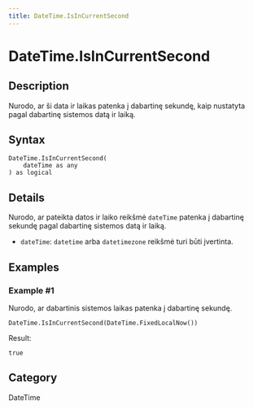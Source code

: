 ```yaml
---
title: DateTime.IsInCurrentSecond
---
```


# DateTime.IsInCurrentSecond


## Description

Nurodo, ar ši data ir laikas patenka į dabartinę sekundę, kaip nustatyta pagal dabartinę sistemos datą ir laiką.


## Syntax

```powerquery
DateTime.IsInCurrentSecond(
    dateTime as any
) as logical
```


## Details

Nurodo, ar pateikta datos ir laiko reikšmė <code>dateTime</code> patenka į dabartinę sekundę pagal dabartinę sistemos datą ir laiką.      <ul>      <li><code>dateTime</code>: <code>datetime</code> arba <code>datetimezone</code> reikšmė turi būti įvertinta.</li>      </ul>


## Examples

### Example #1 
Nurodo, ar dabartinis sistemos laikas patenka į dabartinę sekundę.
```powerquery
DateTime.IsInCurrentSecond(DateTime.FixedLocalNow())
```

Result: 
```powerquery
true
```




## Category
DateTime
